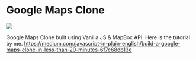 # Google Maps Clone

![](maps.gif)

Google Maps Clone built using Vanilla JS & MapBox API. Here is the tutorial by me.
https://medium.com/javascript-in-plain-english/build-a-google-maps-clone-in-less-than-20-minutes-6f7c68db13e
